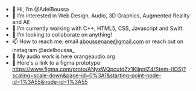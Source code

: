 - 👋 Hi, I’m @AdelBoussa
- 👀 I’m interested in Web Design, Audio, 3D Graphics, Augmented Reality and AI!
- 🌱 I’m currently working with C++, HTML5, CSS, Javascript and Swift.
- 💞️ I’m looking to collaborate on anything!
- 📫 How to reach me: email aboussenane@gmail.com or reach out on instagram @adelboussa_
- 👀 My audio work is here orangeaudio.org
- 👀 Here's a link to a figma prototype https://www.figma.com/proto/ANyxWQpcutdZz1KlipnIZ4/Stem-(IOS)?scaling=scale-down&page-id=0%3A1&starting-point-node-id=1%3A55&node-id=1%3A55
<!---
AdelBoussa/AdelBoussa is a ✨ special ✨ repository because its `README.md` (this file) appears on your GitHub profile.
You can click the Preview link to take a look at your changes.
--->
